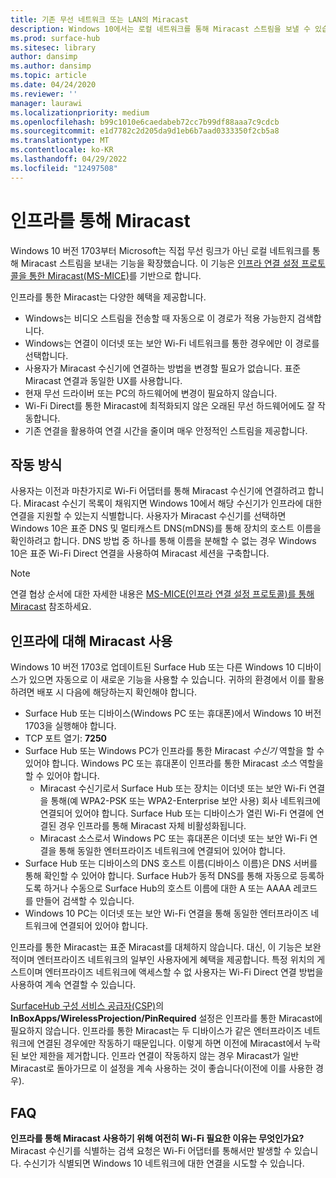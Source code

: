 ```yaml
---
title: 기존 무선 네트워크 또는 LAN의 Miracast
description: Windows 10에서는 로컬 네트워크를 통해 Miracast 스트림을 보낼 수 있습니다.
ms.prod: surface-hub
ms.sitesec: library
author: dansimp
ms.author: dansimp
ms.topic: article
ms.date: 04/24/2020
ms.reviewer: ''
manager: laurawi
ms.localizationpriority: medium
ms.openlocfilehash: b99c1010e6caedabeb72cc7b99df88aaa7c9cdcb
ms.sourcegitcommit: e1d7782c2d205da9d1eb6b7aad0333350f2cb5a8
ms.translationtype: MT
ms.contentlocale: ko-KR
ms.lasthandoff: 04/29/2022
ms.locfileid: "12497508"
---
```

# <a name="miracast-over-infrastructure"></a>인프라를 통해 Miracast

Windows 10 버전 1703부터 Microsoft는 직접 무선 링크가 아닌 로컬 네트워크를 통해 Miracast 스트림을 보내는 기능을 확장했습니다. 이 기능은 [인프라 연결 설정 프로토콜을 통한 Miracast(MS-MICE)](https://msdn.microsoft.com/library/mt796768.aspx)를 기반으로 합니다.

인프라를 통한 Miracast는 다양한 혜택을 제공합니다.

- Windows는 비디오 스트림을 전송할 때 자동으로 이 경로가 적용 가능한지 검색합니다.
- Windows는 연결이 이더넷 또는 보안 Wi-Fi 네트워크를 통한 경우에만 이 경로를 선택합니다.
- 사용자가 Miracast 수신기에 연결하는 방법을 변경할 필요가 없습니다. 표준 Miracast 연결과 동일한 UX를 사용합니다.
- 현재 무선 드라이버 또는 PC의 하드웨어에 변경이 필요하지 않습니다.
- Wi-Fi Direct를 통한 Miracast에 최적화되지 않은 오래된 무선 하드웨어에도 잘 작동합니다.
- 기존 연결을 활용하여 연결 시간을 줄이며 매우 안정적인 스트림을 제공합니다.


## <a name="how-it-works"></a>작동 방식

사용자는 이전과 마찬가지로 Wi-Fi 어댑터를 통해 Miracast 수신기에 연결하려고 합니다. Miracast 수신기 목록이 채워지면 Windows 10에서 해당 수신기가 인프라에 대한 연결을 지원할 수 있는지 식별합니다. 사용자가 Miracast 수신기를 선택하면 Windows 10은 표준 DNS 및 멀티캐스트 DNS(mDNS)를 통해 장치의 호스트 이름을 확인하려고 합니다. DNS 방법 중 하나를 통해 이름을 분해할 수 없는 경우 Windows 10은 표준 Wi-Fi Direct 연결을 사용하여 Miracast 세션을 구축합니다.

> [!NOTE]
> 연결 협상 순서에 대한 자세한 내용은 [MS-MICE(인프라 연결 설정 프로토콜)를 통해 Miracast](https://msdn.microsoft.com/library/mt796768.aspx) 참조하세요.




## <a name="enabling-miracast-over-infrastructure"></a>인프라에 대해 Miracast 사용 

Windows 10 버전 1703로 업데이트된 Surface Hub 또는 다른 Windows 10 디바이스가 있으면 자동으로 이 새로운 기능을 사용할 수 있습니다. 귀하의 환경에서 이를 활용하려면 배포 시 다음에 해당하는지 확인해야 합니다.

- Surface Hub 또는 디바이스(Windows PC 또는 휴대폰)에서 Windows 10 버전 1703을 실행해야 합니다.
- TCP 포트 열기: **7250**
- Surface Hub 또는 Windows PC가 인프라를 통한 Miracast *수신기* 역할을 할 수 있어야 합니다. Windows PC 또는 휴대폰이 인프라를 통한 Miracast *소스* 역할을 할 수 있어야 합니다.
    - Miracast 수신기로서 Surface Hub 또는 장치는 이더넷 또는 보안 Wi-Fi 연결을 통해(예 WPA2-PSK 또는 WPA2-Enterprise 보안 사용) 회사 네트워크에 연결되어 있어야 합니다. Surface Hub 또는 디바이스가 열린 Wi-Fi 연결에 연결된 경우 인프라를 통해 Miracast 자체 비활성화됩니다.
    - Miracast 소스로서 Windows PC 또는 휴대폰은 이더넷 또는 보안 Wi-Fi 연결을 통해 동일한 엔터프라이즈 네트워크에 연결되어 있어야 합니다.
- Surface Hub 또는 디바이스의 DNS 호스트 이름(디바이스 이름)은 DNS 서버를 통해 확인할 수 있어야 합니다. Surface Hub가 동적 DNS를 통해 자동으로 등록하도록 하거나 수동으로 Surface Hub의 호스트 이름에 대한 A 또는 AAAA 레코드를 만들어 검색할 수 있습니다. 
- Windows 10 PC는 이더넷 또는 보안 Wi-Fi 연결을 통해 동일한 엔터프라이즈 네트워크에 연결되어 있어야 합니다. 


인프라를 통한 Miracast는 표준 Miracast를 대체하지 않습니다. 대신, 이 기능은 보완적이며 엔터프라이즈 네트워크의 일부인 사용자에게 혜택을 제공합니다. 특정 위치의 게스트이며 엔터프라이즈 네트워크에 액세스할 수 없 사용자는 Wi-Fi Direct 연결 방법을 사용하여 계속 연결할 수 있습니다.

[SurfaceHub 구성 서비스 공급자(CSP)](https://msdn.microsoft.com/windows/hardware/commercialize/customize/mdm/surfacehub-csp)의 **InBoxApps/WirelessProjection/PinRequired** 설정은 인프라를 통한 Miracast에 필요하지 않습니다. 인프라를 통한 Miracast는 두 디바이스가 같은 엔터프라이즈 네트워크에 연결된 경우에만 작동하기 때문입니다. 이렇게 하면 이전에 Miracast에서 누락된 보안 제한을 제거합니다. 인프라 연결이 작동하지 않는 경우 Miracast가 일반 Miracast로 돌아가므로 이 설정을 계속 사용하는 것이 좋습니다(이전에 이를 사용한 경우). 

## <a name="faq"></a>FAQ
**인프라를 통해 Miracast 사용하기 위해 여전히 Wi-Fi 필요한 이유는 무엇인가요?**<br>
Miracast 수신기를 식별하는 검색 요청은 Wi-Fi 어댑터를 통해서만 발생할 수 있습니다. 수신기가 식별되면 Windows 10 네트워크에 대한 연결을 시도할 수 있습니다.
